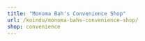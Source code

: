 ```yaml
---
title: "Monoma Bah's Convenience Shop"
url: /koindu/monoma-bahs-convenience-shop/
shop: convenience
---
```

